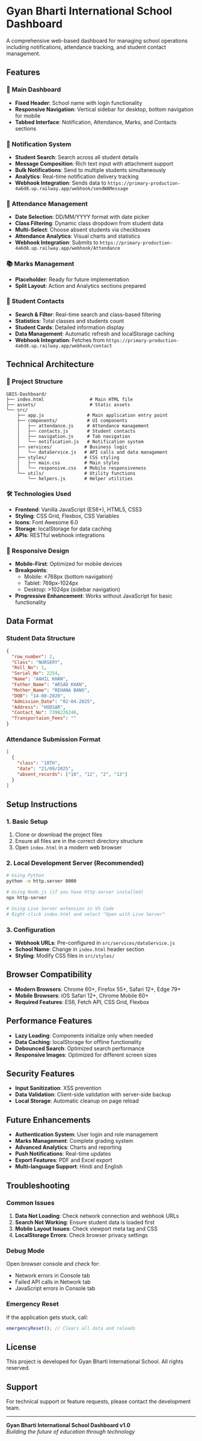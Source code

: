 # Gyan Bharti International School Dashboard

A comprehensive web-based dashboard for managing school operations including notifications, attendance tracking, and student contact management.

## Features

### 🏫 Main Dashboard
- **Fixed Header**: School name with login functionality
- **Responsive Navigation**: Vertical sidebar for desktop, bottom navigation for mobile
- **Tabbed Interface**: Notification, Attendance, Marks, and Contacts sections

### 📢 Notification System
- **Student Search**: Search across all student details
- **Message Composition**: Rich text input with attachment support
- **Bulk Notifications**: Send to multiple students simultaneously
- **Analytics**: Real-time notification delivery tracking
- **Webhook Integration**: Sends data to `https://primary-production-4a6d8.up.railway.app/webhook/sendWAMessage`

### 📅 Attendance Management
- **Date Selection**: DD/MM/YYYY format with date picker
- **Class Filtering**: Dynamic class dropdown from student data
- **Multi-Select**: Choose absent students via checkboxes
- **Attendance Analytics**: Visual charts and statistics
- **Webhook Integration**: Submits to `https://primary-production-4a6d8.up.railway.app/webhook/Attendance`

### 📚 Marks Management
- **Placeholder**: Ready for future implementation
- **Split Layout**: Action and Analytics sections prepared

### 👥 Student Contacts
- **Search & Filter**: Real-time search and class-based filtering
- **Statistics**: Total classes and students count
- **Student Cards**: Detailed information display
- **Data Management**: Automatic refresh and localStorage caching
- **Webhook Integration**: Fetches from `https://primary-production-4a6d8.up.railway.app/webhook/contact`

## Technical Architecture

### 📁 Project Structure
```
GBIS-Dashboard/
├── index.html                 # Main HTML file
├── assets/                    # Static assets
└── src/
    ├── app.js                # Main application entry point
    ├── components/           # UI components
    │   ├── attendance.js     # Attendance management
    │   ├── contacts.js       # Student contacts
    │   ├── navigation.js     # Tab navigation
    │   └── notification.js   # Notification system
    ├── services/            # Business logic
    │   └── dataService.js   # API calls and data management
    ├── styles/              # CSS styling
    │   ├── main.css         # Main styles
    │   └── responsive.css   # Mobile responsiveness
    └── utils/               # Utility functions
        └── helpers.js       # Helper utilities
```

### 🛠 Technologies Used
- **Frontend**: Vanilla JavaScript (ES6+), HTML5, CSS3
- **Styling**: CSS Grid, Flexbox, CSS Variables
- **Icons**: Font Awesome 6.0
- **Storage**: localStorage for data caching
- **APIs**: RESTful webhook integrations

### 📱 Responsive Design
- **Mobile-First**: Optimized for mobile devices
- **Breakpoints**: 
  - Mobile: ≤768px (bottom navigation)
  - Tablet: 769px-1024px
  - Desktop: >1024px (sidebar navigation)
- **Progressive Enhancement**: Works without JavaScript for basic functionality

## Data Format

### Student Data Structure
```json
{
  "row_number": 2,
  "Class": "NURSERY",
  "Roll_No": 1,
  "Serial_No": 2254,
  "Name": "AAHIL KHAN",
  "Father_Name": "ARSAD KHAN",
  "Mother_Name": "REHANA BANO",
  "DOB": "14-08-2020",
  "Admission_Date": "02-04-2025",
  "Address": "HODSAR",
  "Contact_No": 7398226246,
  "Transportaion_Fees": ""
}
```

### Attendance Submission Format
```json
[
  {
    "class": "10TH",
    "date": "21/09/2025",
    "absent_records": ["10", "12", "2", "13"]
  }
]
```

## Setup Instructions

### 1. Basic Setup
1. Clone or download the project files
2. Ensure all files are in the correct directory structure
3. Open `index.html` in a modern web browser

### 2. Local Development Server (Recommended)
```bash
# Using Python
python -m http.server 8000

# Using Node.js (if you have http-server installed)
npx http-server

# Using Live Server extension in VS Code
# Right-click index.html and select "Open with Live Server"
```

### 3. Configuration
- **Webhook URLs**: Pre-configured in `src/services/dataService.js`
- **School Name**: Change in `index.html` header section
- **Styling**: Modify CSS files in `src/styles/`

## Browser Compatibility
- **Modern Browsers**: Chrome 60+, Firefox 55+, Safari 12+, Edge 79+
- **Mobile Browsers**: iOS Safari 12+, Chrome Mobile 60+
- **Required Features**: ES6, Fetch API, CSS Grid, Flexbox

## Performance Features
- **Lazy Loading**: Components initialize only when needed
- **Data Caching**: localStorage for offline functionality
- **Debounced Search**: Optimized search performance
- **Responsive Images**: Optimized for different screen sizes

## Security Features
- **Input Sanitization**: XSS prevention
- **Data Validation**: Client-side validation with server-side backup
- **Local Storage**: Automatic cleanup on page reload

## Future Enhancements
- **Authentication System**: User login and role management
- **Marks Management**: Complete grading system
- **Advanced Analytics**: Charts and reporting
- **Push Notifications**: Real-time updates
- **Export Features**: PDF and Excel export
- **Multi-language Support**: Hindi and English

## Troubleshooting

### Common Issues
1. **Data Not Loading**: Check network connection and webhook URLs
2. **Search Not Working**: Ensure student data is loaded first
3. **Mobile Layout Issues**: Check viewport meta tag and CSS
4. **LocalStorage Errors**: Check browser privacy settings

### Debug Mode
Open browser console and check for:
- Network errors in Console tab
- Failed API calls in Network tab
- JavaScript errors in Console tab

### Emergency Reset
If the application gets stuck, call:
```javascript
emergencyReset(); // Clears all data and reloads
```

## License
This project is developed for Gyan Bharti International School. All rights reserved.

## Support
For technical support or feature requests, please contact the development team.

---
**Gyan Bharti International School Dashboard v1.0**  
*Building the future of education through technology*